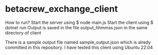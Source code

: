 # betacrew_exchange_client

How to run?
Start the server using $ node main.js
Start the client using $ dotnet run
Output is saved in the file output_hhmmss.json in the same directory of client

There is a sample output file named sample_output.json which is alredy committed in this repository.
I have tested this client using Ubuntu 22.04